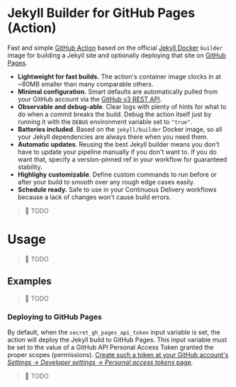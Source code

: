 # Jekyll Builder for GitHub Pages (Action)

Fast and simple [GitHub Action](https://github.com/features/actions) based on the official [Jekyll Docker](https://github.com/jekyll/docker) `builder` image for building a Jekyll site and optionally deploying that site on [GitHub Pages](https://pages.github.com/).

* **Lightweight for fast builds.** The action's container image clocks in at ~80MB smaller than many comparable others.
* **Minimal configuration.** Smart defaults are automatically pulled from your GitHub account via the [GitHub v3 REST API](https://developer.github.com/v3/).
* **Observable and debug-able**. Clear logs with plenty of hints for what to do when a commit breaks the build. Debug the action itself just by running it with the `DEBUG` environment variable set to `"true"`.
* **Batteries included**. Based on the `jekyll/builder` Docker image, so all your Jekyll dependencies are always there when you need them.
* **Automatic updates**. Reusing the best Jekyll builder means you don't have to update your pipeline manually if you don't want to. If you do want that, specify a version-pinned ref in your workflow for guaranteed stability.
* **Highlighy customizable**. Define custom commands to run before or after your build to smooth over any rough edge cases easily.
* **Schedule ready.** Safe to use in your Continuous Delivery workflows because a lack of changes won't cause build errors. 

> :construction: TODO

# Usage

> :construction: TODO

## Examples

> :construction: TODO

### Deploying to GitHub Pages

By default, when the `secret_gh_pages_api_token` input variable is set, the action will deploy the Jekyll build to GitHub Pages. This input variable must be set to the value of a GitHub API Personal Access Token granted the proper scopes (permissions). [Create such a token at your GitHub account's *Settings &rarr; Developer settings &rarr; Personal access tokens* page](https://github.com/settings/tokens/new?scopes=public_repo,repo_deployment&description=Token%20for%20Deploy%20GitHub%20Pages%20GitHub%20Action).

> :construction: TODO
